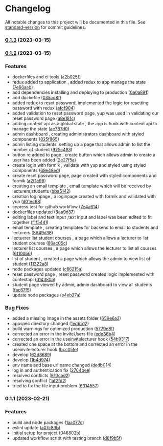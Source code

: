 # Changelog

All notable changes to this project will be documented in this file. See [standard-version](https://github.com/conventional-changelog/standard-version) for commit guidelines.

### [0.1.3](https://github.com/AmaliTech-Training-Academy/assignment-submission-system-frontend/compare/v0.1.2...v0.1.3) (2023-03-15)

### [0.1.2](https://github.com/AmaliTech-Training-Academy/assignment-submission-system-frontend/compare/v0.1.1...v0.1.2) (2023-03-15)


### Features

*  dockerfiles and ci tools ([a2b025f](https://github.com/AmaliTech-Training-Academy/assignment-submission-system-frontend/commit/a2b025fcac641bccebfac7c44f1a5420b92dcbcb))
*  redux added to application ,  added redux to app manage the state ([7e96aab](https://github.com/AmaliTech-Training-Academy/assignment-submission-system-frontend/commit/7e96aab0607897b8b0b95c25a4ecf81a64911eed))
* add dependencies installing and deploying to production ([0a0a891](https://github.com/AmaliTech-Training-Academy/assignment-submission-system-frontend/commit/0a0a891a4eb2a8f00920c2eb559a0470af7d4a32))
* add dockefile ([035ad8f](https://github.com/AmaliTech-Training-Academy/assignment-submission-system-frontend/commit/035ad8f8a7ea3bd1faddcc134e3f5aa4ab2d94a4))
* added redux to reset password,  implemented the logic for resetting password with redux ([afcf904](https://github.com/AmaliTech-Training-Academy/assignment-submission-system-frontend/commit/afcf9041f5d4d7f1584bfcccca97b2e46f6dd7cc))
* added validation to reset password page, yup was used in validating our reset password page ([a8e181c](https://github.com/AmaliTech-Training-Academy/assignment-submission-system-frontend/commit/a8e181c815e3a6eb94780e1a7428d132c80d9975))
* adding context api as a global state , the app is hook with context api to manage the state ([ae787d0](https://github.com/AmaliTech-Training-Academy/assignment-submission-system-frontend/commit/ae787d0698d80faa34f6a871a9493518765d4a50))
* admin dashboard , creating administrators dashboard with styled components ([825f865](https://github.com/AmaliTech-Training-Academy/assignment-submission-system-frontend/commit/825f865696bdaa89d6d1415564765adabc8261e4))
* admin listing students,  setting up a page that allows admin to list the number of student ([925c493](https://github.com/AmaliTech-Training-Academy/assignment-submission-system-frontend/commit/925c4930e7267447b37a2d59e43152ab1c2ef67d))
* button re added to page , create button which allows admin to create a user has been added ([2e27f5a](https://github.com/AmaliTech-Training-Academy/assignment-submission-system-frontend/commit/2e27f5a1ef61293cfcc5c5cdbd93b98dc2ff7bc3))
* create login with formik , validate with yup and styled using styled components ([69e49ed](https://github.com/AmaliTech-Training-Academy/assignment-submission-system-frontend/commit/69e49ed0b55e06b792699612445101d208af77bf))
* create reset password page, page created with styled components and formik ([a2f1e99](https://github.com/AmaliTech-Training-Academy/assignment-submission-system-frontend/commit/a2f1e99f46faaf1528e18faf483b126aa5634fb1))
* creating an email template , email template which will be received by lecturers,students ([bba5142](https://github.com/AmaliTech-Training-Academy/assignment-submission-system-frontend/commit/bba51424044b6bd67bda985b4c894ecf27193f39))
* creation loginpage , a loginpage created with formik and  validated with yup ([d01ec88](https://github.com/AmaliTech-Training-Academy/assignment-submission-system-frontend/commit/d01ec8828bc254abb8213bfff2fe98b9e8ddd580))
* cypress test for github workflow ([7e4a614](https://github.com/AmaliTech-Training-Academy/assignment-submission-system-frontend/commit/7e4a61472a72362bec028cbdfb3bd539b1223860))
* dockerfiles updated ([8aa9d87](https://github.com/AmaliTech-Training-Academy/assignment-submission-system-frontend/commit/8aa9d87e2814f91d5cb37d5ef8338ae311bae22c))
* editing label and text input ,text input and label was been edited to fit together ([f1f5441](https://github.com/AmaliTech-Training-Academy/assignment-submission-system-frontend/commit/f1f54414277a5124f42a0fb5c92ef3d2a20c8a2e))
* email template , creating templates for  backend to email to students and lecturers ([8649d38](https://github.com/AmaliTech-Training-Academy/assignment-submission-system-frontend/commit/8649d389841da896f8b65009d818a4babaf8bcda))
* lectuerer list student courses , a page which allows a lecturer to list student courses ([86ac05c](https://github.com/AmaliTech-Training-Academy/assignment-submission-system-frontend/commit/86ac05c226dd1f7f9787aca78b40b9bc266636dd))
* lecturer list courses , a page which allows the lecturer to list all courses ([6f100b6](https://github.com/AmaliTech-Training-Academy/assignment-submission-system-frontend/commit/6f100b6a36bd2a7b01359c8f95229d740351d5a2))
* list of student , created a page which allows the admin to view list of student ([11322a8](https://github.com/AmaliTech-Training-Academy/assignment-submission-system-frontend/commit/11322a8766cd2670129d69840b49ff08ef2ab184))
* node packages updated ([c86215a](https://github.com/AmaliTech-Training-Academy/assignment-submission-system-frontend/commit/c86215a43511d653b680f34700abde8cde97dc83))
* reset password page , reset password created  logic implemented with contextapi ([d14380a](https://github.com/AmaliTech-Training-Academy/assignment-submission-system-frontend/commit/d14380a802da05aee621bf36b1fcdfad7fac2cd4))
* student page viewed by admin, admin dashboard to view all students ([fac67f5](https://github.com/AmaliTech-Training-Academy/assignment-submission-system-frontend/commit/fac67f51b0f1ecb81a9950bfda4dabe47e9997f1))
* update node packages ([e4eb27a](https://github.com/AmaliTech-Training-Academy/assignment-submission-system-frontend/commit/e4eb27a19f5fdd2361f1eb0671f1e9a428649ca4))


### Bug Fixes

* added a missing image in the assets folder ([659e6a2](https://github.com/AmaliTech-Training-Academy/assignment-submission-system-frontend/commit/659e6a243cc4003cdafad9bf5910d83300b7b816))
* appspec directory changed ([1ed6512](https://github.com/AmaliTech-Training-Academy/assignment-submission-system-frontend/commit/1ed6512287b1ed86b4e45d435f5a00ee470bae02))
* build warnings for optimized production ([5779e8f](https://github.com/AmaliTech-Training-Academy/assignment-submission-system-frontend/commit/5779e8f8011a76716e1ddb5ff4677572768f2aa4))
* corrected an error in the inviteUsers file ([ede36b4](https://github.com/AmaliTech-Training-Academy/assignment-submission-system-frontend/commit/ede36b4baf68371c16507f251715b643549141f6))
* corrected an error in the useinvitelecturer hook ([54b9317](https://github.com/AmaliTech-Training-Academy/assignment-submission-system-frontend/commit/54b9317fa8eaff237e6c9d48488c435383e89bc1))
* created one space at the bottom and corrected an error in the useinvitelecturer hook ([bcc05fe](https://github.com/AmaliTech-Training-Academy/assignment-submission-system-frontend/commit/bcc05fe654144474da1bb2f541e95c7c21e6ee5d))
* develop ([62d8689](https://github.com/AmaliTech-Training-Academy/assignment-submission-system-frontend/commit/62d8689bebf8f06c95d4e26ad971ea7859bfd444))
* develop ([1b4d974](https://github.com/AmaliTech-Training-Academy/assignment-submission-system-frontend/commit/1b4d97488c6d4dc7d862f7f910d09951c5c076f2))
* env name and base url name changed ([dedb014](https://github.com/AmaliTech-Training-Academy/assignment-submission-system-frontend/commit/dedb014889fbb5ea06e33f194797d3db3a1db037))
* log in and authentication fix ([2764bee](https://github.com/AmaliTech-Training-Academy/assignment-submission-system-frontend/commit/2764bee953536c29d55c9526029028ddefe0907f))
* resolved conflicts ([810cad2](https://github.com/AmaliTech-Training-Academy/assignment-submission-system-frontend/commit/810cad2fdc29cbc30cb348a36777648f7f2dc29e))
* resolving conflict ([1af2fd2](https://github.com/AmaliTech-Training-Academy/assignment-submission-system-frontend/commit/1af2fd2215f9c9bbc108b4bf2dd9150b0c449071))
* tried to fix the file input problem ([6314557](https://github.com/AmaliTech-Training-Academy/assignment-submission-system-frontend/commit/6314557862b1d10c5bd0812e4000b9887405767b))

### 0.1.1 (2023-02-21)


### Features

* build and node packages ([1aa077c](https://github.com/AmaliTech-Training-Academy/assignment-submission-system-frontend/commit/1aa077cdff5a86d20699c4a445222dda900be581))
* eslint update ([a07c83b](https://github.com/AmaliTech-Training-Academy/assignment-submission-system-frontend/commit/a07c83b05929484511699769347ff529b2ea66c4))
* initial setup for project ([048802b](https://github.com/AmaliTech-Training-Academy/assignment-submission-system-frontend/commit/048802b176d049df9b020b71fc6af42ba16221ea))
* updated workflow script with testing branch ([d8f9b5f](https://github.com/AmaliTech-Training-Academy/assignment-submission-system-frontend/commit/d8f9b5f8d6936b5ba21746991e5b6194b23a43fd))
